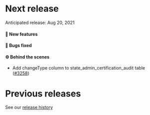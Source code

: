 # Next release

Anticipated release: Aug 20, 2021

#### 🚀 New features


#### 🐛 Bugs fixed


#### ⚙️ Behind the scenes

- Add changeType column to state_admin_certification_audit table ([#3258])

# Previous releases

See our [release history](https://github.com/CMSgov/eAPD/releases)

[#3258]: https://github.com/CMSgov/eAPD/issues/3258